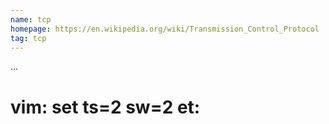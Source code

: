 ```yaml
---
name: tcp
homepage: https://en.wikipedia.org/wiki/Transmission_Control_Protocol
tag: tcp
---
```

...
# vim: set ts=2 sw=2 et:
